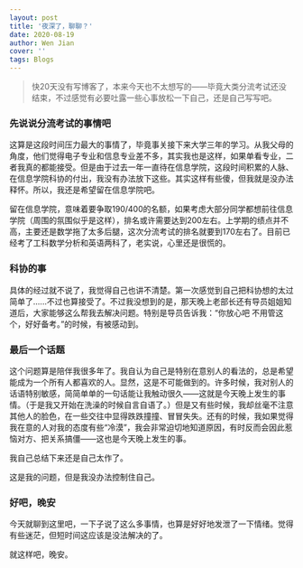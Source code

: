 ```yaml
---
layout: post
title: '夜深了，聊聊？'
date: 2020-08-19
author: Wen Jian
cover: ''
tags: Blogs
---
```


> 快20天没有写博客了，本来今天也不太想写的——毕竟大类分流考试还没结束，不过感觉有必要吐露一些心事放松一下自己，还是自己写写吧。

### 先说说分流考试的事情吧

这算是这段时间压力最大的事情了，毕竟事关接下来大学三年的学习。从我父母的角度，他们觉得电子专业和信息专业差不多，其实我也是这样，如果单看专业，二者我真的都能接受。但是由于过去一年一直待在信息学院，这段时间积累的人脉、在信息学院科协的付出，我没有办法放下这些。其实这样有些傻，但我就是没办法释怀。所以，我还是希望留在信息学院吧。

留在信息学院，意味着要争取190/400的名额，如果考虑大部分同学都想前往信息学院（周围的氛围似乎是这样），排名或许需要达到200左右。上学期的绩点并不高，主要还是数学拖了太多后腿，这次分流考试的排名就要到170左右了。目前已经考了工科数学分析和英语两科了，老实说，心里还是很慌的。

### 科协的事

具体的经过就不说了，我觉得自己也讲不清楚。第一次感觉到自己把科协想的太过简单了......不过也算接受了。不过我没想到的是，那天晚上老部长还有导员姐姐知道后，大家能够这么帮我去解决问题。特别是导员告诉我：“你放心吧 不用管这个，好好备考。”的时候，有被感动到。

### 最后一个话题

这个问题算是陪伴我很多年了。我自认为自己是特别在意别人的看法的，总是希望能成为一个所有人都喜欢的人。显然，这是不可能做到的。许多时候，我对别人的话语特别敏感，简简单单的一句话能让我触动很久——这就是今天晚上发生的事情。（于是我又开始在洗澡的时候自言自语了。）但是又有些时候，我却丝毫不注意其他人的脸色，在一些交往中显得跌跌撞撞、冒冒失失。还有的时候，我如果觉得我在意的人对我的态度有些“冷漠”，我会非常迫切地知道原因，有时反而会因此惹恼对方、把关系搞僵——这也是今天晚上发生的事。

我自己总结下来还是自己太作了。

这是我的问题，但是我没办法控制住自己。

### 好吧，晚安

今天就聊到这里吧，一下子说了这么多事情，也算是好好地发泄了一下情绪。觉得有些迷茫，但短时间这应该是没法解决的了。

就这样吧，晚安。

